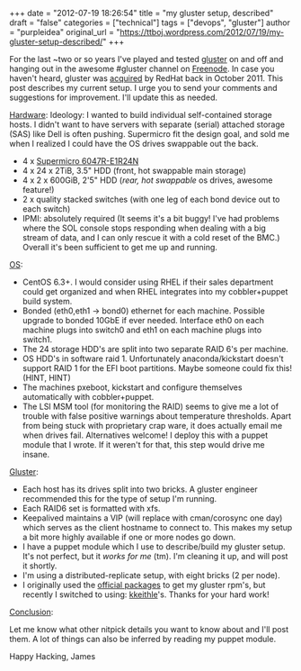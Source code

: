 +++
date = "2012-07-19 18:26:54"
title = "my gluster setup, described"
draft = "false"
categories = ["technical"]
tags = ["devops", "gluster"]
author = "purpleidea"
original_url = "https://ttboj.wordpress.com/2012/07/19/my-gluster-setup-described/"
+++

For the last ~two or so years I've played and tested <a href="http://download.gluster.com/pub/gluster/glusterfs/LATEST/CentOS/">gluster</a> on and off and hanging out in the awesome #gluster channel on <a href="http://freenode.net/">Freenode</a>. In case you haven't heard, gluster was <a href="http://www.redhat.com/promo/storage/press-release.html">acquired</a> by RedHat back in October 2011. This post describes my current setup. I urge you to send your comments and suggestions for improvement. I'll update this as needed.

<span style="text-decoration:underline;">Hardware</span>:
Ideology: I wanted to build individual self-contained storage hosts. I didn't want to have servers with separate (serial) attached storage (SAS) like Dell is often pushing. Supermicro fit the design goal, and sold me when I realized I could have the OS drives swappable out the back.
<ul>
	<li>4 x <a href="http://www.supermicro.com/products/system/4u/6047/ssg-6047r-e1r24n.cfm">Supermicro 6047R-E1R24N</a></li>
	<li>4 x 24 x 2TiB, 3.5" HDD (front, hot swappable main storage)</li>
	<li>4 x 2 x 600GiB, 2'5" HDD (<em>rear, hot swappable</em> os drives, awesome feature!)</li>
	<li>2 x quality stacked switches (with one leg of each bond device out to each switch)</li>
	<li>IPMI: absolutely required (It seems it's a bit buggy! I've had problems where the SOL console stops responding when dealing with a big stream of data, and I can only rescue it with a cold reset of the BMC.) Overall it's been sufficient to get me up and running.</li>
</ul>
<span style="text-decoration:underline;">OS</span>:
<ul>
	<li>CentOS 6.3+. I would consider using RHEL if their sales department could get organized and when RHEL integrates into my cobbler+puppet build system.</li>
	<li>Bonded (eth0,eth1 -&gt; bond0) ethernet for each machine. Possible upgrade to bonded 10GbE if ever needed. Interface eth0 on each machine plugs into switch0 and eth1 on each machine plugs into switch1.</li>
	<li>The 24 storage HDD's are split into two separate RAID 6's per machine.</li>
	<li>OS HDD's in software raid 1. Unfortunately anaconda/kickstart doesn't support RAID 1 for the EFI boot partitions. Maybe someone could fix this! (HINT, HINT)</li>
	<li>The machines pxeboot, kickstart and configure themselves automatically with cobbler+puppet.</li>
	<li>The LSI MSM tool (for monitoring the RAID) seems to give me a lot of trouble with false positive warnings about temperature thresholds. Apart from being stuck with proprietary crap ware, it does actually email me when drives fail. Alternatives welcome! I deploy this with a puppet module that I wrote. If it weren't for that, this step would drive me insane.</li>
</ul>
<span style="text-decoration:underline;">Gluster</span>:
<ul>
	<li>Each host has its drives split into two bricks. A gluster engineer recommended this for the type of setup I'm running.</li>
	<li>Each RAID6 set is formatted with xfs.</li>
	<li>Keepalived maintains a VIP (will replace with cman/corosync one day) which serves as the client hostname to connect to. This makes my setup a bit more highly available if one or more nodes go down.</li>
	<li>I have a puppet module which I use to describe/build my gluster setup. It's not perfect, but it <em>works for me</em> (tm). I'm cleaning it up, and will post it shortly.</li>
	<li>I'm using a distributed-replicate setup, with eight bricks (2 per node).</li>
	<li>I originally used the <a href="http://download.gluster.com/pub/gluster/glusterfs/LATEST/CentOS/">official packages</a> to get my gluster rpm's, but recently I switched to using: <a href="http://repos.fedorapeople.org/repos/kkeithle/glusterfs/epel-6/x86_64/">kkeithle</a>'s. Thanks for your hard work!</li>
</ul>
<span style="text-decoration:underline;">Conclusion</span>:

Let me know what other nitpick details you want to know about and I'll post them. A lot of things can also be inferred by reading my puppet module.

Happy Hacking,
James

